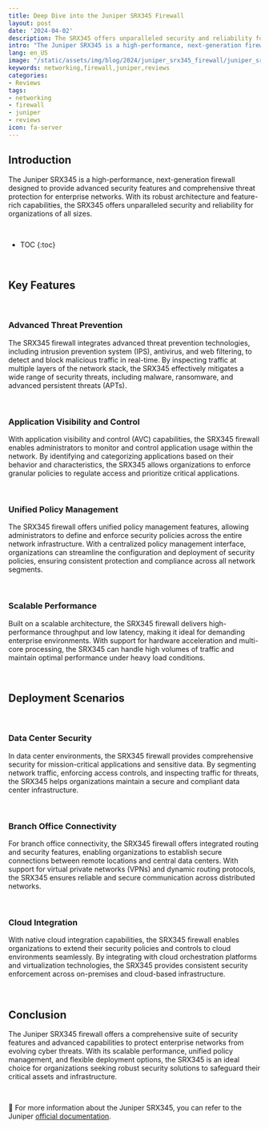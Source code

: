 ```yaml
---
title: Deep Dive into the Juniper SRX345 Firewall
layout: post
date: '2024-04-02'
description: The SRX345 offers unparalleled security and reliability for organizations of all sizes.
intro: "The Juniper SRX345 is a high-performance, next-generation firewall designed to provide advanced security features and comprehensive threat protection for enterprise networks."
lang: en_US
image: "/static/assets/img/blog/2024/juniper_srx345_firewall/juniper_srx345_firewall2.jpg"
keywords: networking,firewall,juniper,reviews
categories:
- Reviews
tags:
- networking
- firewall
- juniper
- reviews
icon: fa-server
---
```


## Introduction

The Juniper SRX345 is a high-performance, next-generation firewall designed to provide advanced security features and comprehensive threat protection for enterprise networks. With its robust architecture and feature-rich capabilities, the SRX345 offers unparalleled security and reliability for organizations of all sizes.

<br>

* TOC 
{:toc}

<br>

## Key Features

<br>

### Advanced Threat Prevention

The SRX345 firewall integrates advanced threat prevention technologies, including intrusion prevention system (IPS), antivirus, and web filtering, to detect and block malicious traffic in real-time. By inspecting traffic at multiple layers of the network stack, the SRX345 effectively mitigates a wide range of security threats, including malware, ransomware, and advanced persistent threats (APTs).

<br>

### Application Visibility and Control

With application visibility and control (AVC) capabilities, the SRX345 firewall enables administrators to monitor and control application usage within the network. By identifying and categorizing applications based on their behavior and characteristics, the SRX345 allows organizations to enforce granular policies to regulate access and prioritize critical applications.

<br>

### Unified Policy Management

The SRX345 firewall offers unified policy management features, allowing administrators to define and enforce security policies across the entire network infrastructure. With a centralized policy management interface, organizations can streamline the configuration and deployment of security policies, ensuring consistent protection and compliance across all network segments.

<br>

### Scalable Performance

Built on a scalable architecture, the SRX345 firewall delivers high-performance throughput and low latency, making it ideal for demanding enterprise environments. With support for hardware acceleration and multi-core processing, the SRX345 can handle high volumes of traffic and maintain optimal performance under heavy load conditions.

<br>

## Deployment Scenarios

<br>

### Data Center Security

In data center environments, the SRX345 firewall provides comprehensive security for mission-critical applications and sensitive data. By segmenting network traffic, enforcing access controls, and inspecting traffic for threats, the SRX345 helps organizations maintain a secure and compliant data center infrastructure.

<br>

### Branch Office Connectivity

For branch office connectivity, the SRX345 firewall offers integrated routing and security features, enabling organizations to establish secure connections between remote locations and central data centers. With support for virtual private networks (VPNs) and dynamic routing protocols, the SRX345 ensures reliable and secure communication across distributed networks.

<br>

### Cloud Integration

With native cloud integration capabilities, the SRX345 firewall enables organizations to extend their security policies and controls to cloud environments seamlessly. By integrating with cloud orchestration platforms and virtualization technologies, the SRX345 provides consistent security enforcement across on-premises and cloud-based infrastructure.

<br>

## Conclusion

The Juniper SRX345 firewall offers a comprehensive suite of security features and advanced capabilities to protect enterprise networks from evolving cyber threats. With its scalable performance, unified policy management, and flexible deployment options, the SRX345 is an ideal choice for organizations seeking robust security solutions to safeguard their critical assets and infrastructure.

<br>

📝 For more information about the Juniper SRX345, you can refer to the Juniper [official documentation](https://www.juniper.net/documentation/product/us/en/srx345/).
